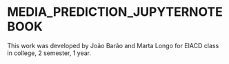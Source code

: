 # MEDIA_PREDICTION_JUPYTERNOTEBOOK
This work was developed by João Barão and Marta Longo for EIACD class in college, 2 semester, 1 year.
